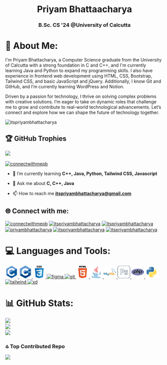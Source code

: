 <h1 align="center">Priyam Bhattaacharya</h1>
<h3 align="center">B.Sc. CS '24 @University of Calcutta</h3>

# 💫 About Me:
I'm Priyam Bhattacharya, a Computer Science graduate from the University of Calcutta with a strong foundation in C and C++, and I'm currently learning Java and Python to expand my programming skills. I also have experience in frontend web development using HTML, CSS, Bootstrap, Tailwind CSS, and basic JavaScript and jQuery. Additionally, I know Git and GitHub, and I’m currently learning WordPress and Notion.

Driven by a passion for technology, I thrive on solving complex problems with creative solutions. I’m eager to take on dynamic roles that challenge me to grow and contribute to real-world technological advancements. Let’s connect and explore how we can shape the future of technology together.

<p align="left"> <img src="https://komarev.com/ghpvc/?username=itspriyambhattacharya&label=Profile%20views&color=0e75b6&style=flat" alt="itspriyambhattacharya" /> </p>

## 🏆 GitHub Trophies
![](https://github-profile-trophy.vercel.app/?username=itspriyambhattacharya&theme=radical&no-frame=false&no-bg=true&margin-w=4)

<p align="left"> <a href="https://twitter.com/connectwithmepb" target="blank"><img src="https://img.shields.io/twitter/follow/connectwithmepb?logo=twitter&style=for-the-badge" alt="connectwithmepb" /></a> </p>

- 🌱 I’m currently learning **C++, Java, Python, Tailwind CSS, Javascript**

- 💬 Ask me about **C, C++, Java**

- 📫 How to reach me **itspriyambhattacharya@gmail.com**

## 🌐 Connect with me:
<p align="left">
<a href="https://twitter.com/connectwithmepb" target="blank"><img align="center" src="https://raw.githubusercontent.com/rahuldkjain/github-profile-readme-generator/master/src/images/icons/Social/twitter.svg" alt="connectwithmepb" height="30" width="40" /></a>
<a href="https://linkedin.com/in/itspriyambhattacharya" target="blank"><img align="center" src="https://raw.githubusercontent.com/rahuldkjain/github-profile-readme-generator/master/src/images/icons/Social/linked-in-alt.svg" alt="itspriyambhattacharya" height="30" width="40" /></a>
<a href="https://instagram.com/itspriyambhattacharya" target="blank"><img align="center" src="https://raw.githubusercontent.com/rahuldkjain/github-profile-readme-generator/master/src/images/icons/Social/instagram.svg" alt="itspriyambhattacharya" height="30" width="40" /></a>
<a href="https://www.behance.net/priyambhattacharya" target="blank"><img align="center" src="https://raw.githubusercontent.com/rahuldkjain/github-profile-readme-generator/master/src/images/icons/Social/behance.svg" alt="priyambhattacharya" height="30" width="40" /></a>
<a href="https://www.hackerrank.com/itspriyam" target="blank"><img align="center" src="https://raw.githubusercontent.com/rahuldkjain/github-profile-readme-generator/master/src/images/icons/Social/hackerrank.svg" alt="itspriyambhattacharya" height="30" width="40" /></a>
<a href="https://www.leetcode.com/itspriyambhattacharya" target="blank"><img align="center" src="https://raw.githubusercontent.com/rahuldkjain/github-profile-readme-generator/master/src/images/icons/Social/leet-code.svg" alt="itspriyambhattacharya" height="30" width="40" /></a>
</p>

# 💻 Languages and Tools:
<p align="left"> <a href="https://www.cprogramming.com/" target="_blank" rel="noreferrer"> <img src="https://raw.githubusercontent.com/devicons/devicon/master/icons/c/c-original.svg" alt="c" width="40" height="40"/> </a> <a href="https://www.w3schools.com/cpp/" target="_blank" rel="noreferrer"> <img src="https://raw.githubusercontent.com/devicons/devicon/master/icons/cplusplus/cplusplus-original.svg" alt="cplusplus" width="40" height="40"/> </a> <a href="https://www.w3schools.com/css/" target="_blank" rel="noreferrer"> <img src="https://raw.githubusercontent.com/devicons/devicon/master/icons/css3/css3-original-wordmark.svg" alt="css3" width="40" height="40"/> </a> <a href="https://www.figma.com/" target="_blank" rel="noreferrer"> <img src="https://www.vectorlogo.zone/logos/figma/figma-icon.svg" alt="figma" width="40" height="40"/> </a> <a href="https://git-scm.com/" target="_blank" rel="noreferrer"> <img src="https://www.vectorlogo.zone/logos/git-scm/git-scm-icon.svg" alt="git" width="40" height="40"/> </a> <a href="https://www.w3.org/html/" target="_blank" rel="noreferrer"> <img src="https://raw.githubusercontent.com/devicons/devicon/master/icons/html5/html5-original-wordmark.svg" alt="html5" width="40" height="40"/> </a> <a href="https://www.java.com" target="_blank" rel="noreferrer"> <img src="https://raw.githubusercontent.com/devicons/devicon/master/icons/java/java-original.svg" alt="java" width="40" height="40"/> </a> <a href="https://www.mysql.com/" target="_blank" rel="noreferrer"> <img src="https://raw.githubusercontent.com/devicons/devicon/master/icons/mysql/mysql-original-wordmark.svg" alt="mysql" width="40" height="40"/> </a> <a href="https://www.photoshop.com/en" target="_blank" rel="noreferrer"> <img src="https://raw.githubusercontent.com/devicons/devicon/master/icons/photoshop/photoshop-line.svg" alt="photoshop" width="40" height="40"/> </a> <a href="https://www.php.net" target="_blank" rel="noreferrer"> <img src="https://raw.githubusercontent.com/devicons/devicon/master/icons/php/php-original.svg" alt="php" width="40" height="40"/> </a> <a href="https://www.python.org" target="_blank" rel="noreferrer"> <img src="https://raw.githubusercontent.com/devicons/devicon/master/icons/python/python-original.svg" alt="python" width="40" height="40"/> </a> <a href="https://tailwindcss.com/" target="_blank" rel="noreferrer"> <img src="https://www.vectorlogo.zone/logos/tailwindcss/tailwindcss-icon.svg" alt="tailwind" width="40" height="40"/> </a> <a href="https://www.adobe.com/products/xd.html" target="_blank" rel="noreferrer"> <img src="https://cdn.worldvectorlogo.com/logos/adobe-xd.svg" alt="xd" width="40" height="40"/> </a> </p>

# 📊 GitHub Stats:
![](https://github-readme-stats.vercel.app/api?username=itspriyambhattacharya&theme=dark&hide_border=false&include_all_commits=false&count_private=false)<br/>
![](https://github-readme-streak-stats.herokuapp.com/?user=itspriyambhattacharya&theme=dark&hide_border=false)<br/>
![](https://github-readme-stats.vercel.app/api/top-langs/?username=itspriyambhattacharya&theme=dark&hide_border=false&include_all_commits=false&count_private=false&layout=compact)

### 🔝 Top Contributed Repo
![](https://github-contributor-stats.vercel.app/api?username=itspriyambhattacharya&limit=5&theme=dark&combine_all_yearly_contributions=true)


